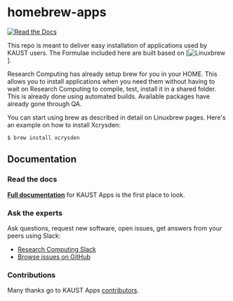 # homebrew-apps

[![Read the Docs](https://readthedocs.org/projects/kaust-apps/badge/?version=latest)](https://kaust-apps.readthedocs.io)

This repo is meant to deliver easy installation of applications used by KAUST users.
The Formulae included here are built based on [![Linuxbrew](http://linuxbrew.sh/)].

Research Computing has already setup brew for you in your HOME. This allows you
to install applications when you need them without having to  wait on Research
Computing to compile, test, install it in a shared folder. This is already done
using automated builds. Available packages have already gone through QA.

You can start using brew as described in detail on Linuxbrew pages.
Here's an example on how to install Xcrysden:

    $ brew install xcrysden

Documentation
----------------

### Read the docs

[**Full documentation**](https://kaust-apps.readthedocs.io/) for KAUST Apps is the first place to look.

### Ask the experts

Ask questions, request new software, open issues, get answers from your peers using Slack:

  * [Research Computing Slack](https://kaust-rc.slack.com)
  * [Browse issues on GitHub](https://github.com/kaust-rc/homebrew-apps/issues)

### Contributions

Many thanks go to KAUST Apps [contributors](https://github.com/kaust-rc/homebrew-apps/graphs/contributors).
